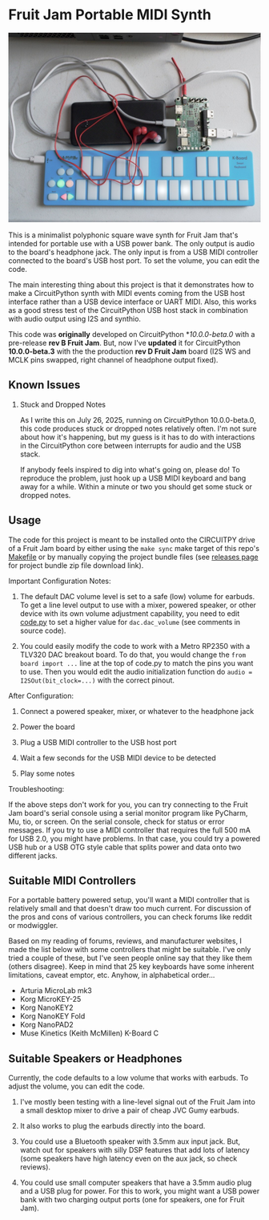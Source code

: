 <!-- SPDX-License-Identifier: MIT -->
<!-- SPDX-FileCopyrightText: Copyright 2025 Sam Blenny -->
# Fruit Jam Portable MIDI Synth

![photo of portable MIDI synth setup](fruit-jam-portable-midi-synth.jpeg)

This is a minimalist polyphonic square wave synth for Fruit Jam that's intended
for portable use with a USB power bank. The only output is audio to the board's
headphone jack. The only input is from a USB MIDI controller connected to the
board's USB host port. To set the volume, you can edit the code.

The main interesting thing about this project is that it demonstrates how to
make a CircuitPython synth with MIDI events coming from the USB host interface
rather than a USB device interface or UART MIDI. Also, this works as a good
stress test of the CircuitPython USB host stack in combination with audio
output using I2S and synthio.

This code was **originally** developed on CircuitPython **10.0.0-beta.0* with a
pre-release **rev B Fruit Jam**. But, now I've **updated** it for CircuitPython
**10.0.0-beta.3** with the the production **rev D Fruit Jam** board (I2S WS and
MCLK pins swapped, right channel of headphone output fixed).


## Known Issues

1. Stuck and Dropped Notes

   As I write this on July 26, 2025, running on CircuitPython 10.0.0-beta.0,
   this code produces stuck or dropped notes relatively often. I'm not sure
   about how it's happening, but my guess is it has to do with interactions in
   the CircuitPython core between interrupts for audio and the USB stack.

   If anybody feels inspired to dig into what's going on, please do! To
   reproduce the problem, just hook up a USB MIDI keyboard and bang away for a
   while. Within a minute or two you should get some stuck or dropped notes.


## Usage

The code for this project is meant to be installed onto the CIRCUITPY drive of
a Fruit Jam board by either using the `make sync` make target of this repo's
[Makefile](Makefile) or by manually copying the project bundle files (see
[releases page](https://github.com/samblenny/fruit-jam-portable-midi-synth/releases)
for project bundle zip file download link).

Important Configuration Notes:

1. The default DAC volume level is set to a safe (low) volume for earbuds. To
   get a line level output to use with a mixer, powered speaker, or other
   device with its own volume adjustment capability, you need to edit
   [code.py](code.py) to set a higher value for `dac.dac_volume` (see comments
   in source code).

2. You could easily modify the code to work with a Metro RP2350 with a TLV320
   DAC breakout board. To do that, you would change the `from board import ...`
   line at the top of code.py to match the pins you want to use. Then you would
   edit the audio initialization function do `audio = I2SOut(bit_clock=...)`
   with the correct pinout.


After Configuration:

1. Connect a powered speaker, mixer, or whatever to the headphone jack

2. Power the board

3. Plug a USB MIDI controller to the USB host port

4. Wait a few seconds for the USB MIDI device to be detected

5. Play some notes


Troubleshooting:

If the above steps don't work for you, you can try connecting to the Fruit Jam
board's serial console using a serial monitor program like PyCharm, Mu, tio, or
screen. On the serial console, check for status or error messages. If you try
to use a MIDI controller that requires the full 500 mA for USB 2.0, you might
have problems. In that case, you could try a powered USB hub or a USB OTG style
cable that splits power and data onto two different jacks.


## Suitable MIDI Controllers

For a portable battery powered setup, you'll want a MIDI controller that is
relatively small and that doesn't draw too much current. For discussion of the
pros and cons of various controllers, you can check forums like reddit or
modwiggler.

Based on my reading of forums, reviews, and manufacturer websites, I made the
list below with some controllers that might be suitable. I've only tried a
couple of these, but I've seen people online say that they like them (others
disagree). Keep in mind that 25 key keyboards have some inherent limitations,
caveat emptor, etc. Anyhow, in alphabetical order...

- Arturia MicroLab mk3
- Korg MicroKEY-25
- Korg NanoKEY2
- Korg NanoKEY Fold
- Korg NanoPAD2
- Muse Kinetics (Keith McMillen) K-Board C


## Suitable Speakers or Headphones

Currently, the code defaults to a low volume that works with earbuds. To adjust
the volume, you can edit the code.

1. I've mostly been testing with a line-level signal out of the Fruit Jam
   into a small desktop mixer to drive a pair of cheap JVC Gumy earbuds.

2. It also works to plug the earbuds directly into the board.

3. You could use a Bluetooth speaker with 3.5mm aux input jack. But, watch out
   for speakers with silly DSP features that add lots of latency (some speakers
   have high latency even on the aux jack, so check reviews).

4. You could use small computer speakers that have a 3.5mm audio plug and a USB
   plug for power. For this to work, you might want a USB power bank with two
   charging output ports (one for speakers, one for Fruit Jam).
